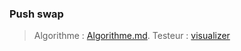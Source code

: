 ### Push swap

> Algorithme : [Algorithme.md](https://github.com/Romain-ItAllDepends/Tronc-commun/edit/main/PUSH_SWAP/Algorithme.md).
> Testeur : [visualizer](https://github.com/o-reo/push_swap_visualizer)
